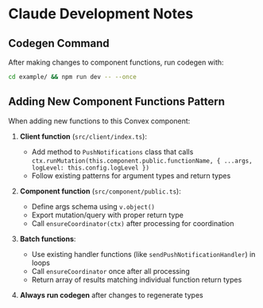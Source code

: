 # Claude Development Notes

## Codegen Command
After making changes to component functions, run codegen with:
```bash
cd example/ && npm run dev -- --once
```

## Adding New Component Functions Pattern

When adding new functions to this Convex component:

1. **Client function** (`src/client/index.ts`): 
   - Add method to `PushNotifications` class that calls `ctx.runMutation(this.component.public.functionName, { ...args, logLevel: this.config.logLevel })`
   - Follow existing patterns for argument types and return types

2. **Component function** (`src/component/public.ts`):
   - Define args schema using `v.object()`
   - Export mutation/query with proper return type
   - Call `ensureCoordinator(ctx)` after processing for coordination

3. **Batch functions**:
   - Use existing handler functions (like `sendPushNotificationHandler`) in loops
   - Call `ensureCoordinator` once after all processing
   - Return array of results matching individual function return types

4. **Always run codegen** after changes to regenerate types